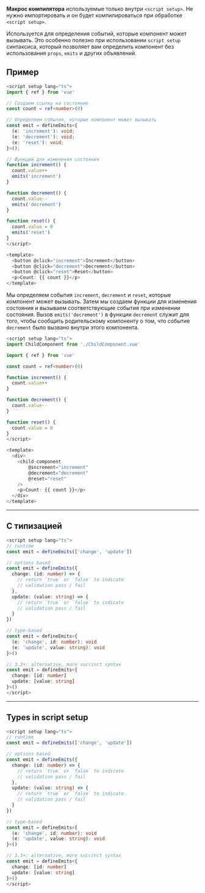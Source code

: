 **Макрос компилятора** используемые только внутри `<script setup>`. Не нужно импортировать и он будет компилироваться при обработке `<script setup>`.

Используется для определения событий, которые компонент может вызывать. Это особенно полезно при использовании `script setup` синтаксиса, который позволяет вам определить компонент без использования `props`, `emits` и других объявлений.

## Пример

```ts
<script setup lang="ts">
import { ref } from 'vue'

// Создаем ссылку на состояние
const count = ref<number>(0)

// Определяем события, которые компонент может вызывать
const emit = defineEmits<{
  (e: 'increment'): void;
  (e: 'decrement'): void;
  (e: 'reset'): void;
}>();

// Функции для изменения состояния
function increment() {
  count.value++
  emits('increment')
}

function decrement() {
  count.value--
  emits('decrement')
}

function reset() {
  count.value = 0
  emits('reset')
}
</script>

<template>
  <button @click="increment">Increment</button>
  <button @click="decrement">Decrement</button>
  <button @click="reset">Reset</button>
  <p>Count: {{ count }}</p>
</template>
```

Мы определяем события `increment`, `decrement` и `reset`, которые компонент может вызывать. Затем мы создаем функции для изменения состояния и вызываем соответствующие события при изменении состояния. Вызов `emits('decrement')` в функции `decrement` служит для того, чтобы сообщить родительскому компоненту о том, что событие `decrement` было вызвано внутри этого компонента.

```ts
<script setup lang="ts">
import ChildComponent from './ChildComponent.vue'

import { ref } from 'vue'

const count = ref<number>(0)

function increment() {
  count.value++
}

function decrement() {
  count.value--
}

function reset() {
  count.value = 0
}
</script>

<template>
  <div>
    <child-component 
	    @increment="increment" 
	    @decrement="decrement" 
	    @reset="reset" 
	/>
    <p>Count: {{ count }}</p>
  </div>
</template>
```

---

## С типизацией

```ts
<script setup lang="ts">
// runtime
const emit = defineEmits(['change', 'update'])

// options based
const emit = defineEmits({
  change: (id: number) => {
    // return `true` or `false` to indicate
    // validation pass / fail
  },
  update: (value: string) => {
    // return `true` or `false` to indicate
    // validation pass / fail
  }
})

// type-based
const emit = defineEmits<{
  (e: 'change', id: number): void
  (e: 'update', value: string): void
}>()

// 3.3+: alternative, more succinct syntax
const emit = defineEmits<{
  change: [id: number]
  update: [value: string]
}>()
</script>
```

---

## Types in script setup

```ts
<script setup lang="ts">
// runtime
const emit = defineEmits(['change', 'update'])

// options based
const emit = defineEmits({
  change: (id: number) => {
    // return `true` or `false` to indicate
    // validation pass / fail
  },
  update: (value: string) => {
    // return `true` or `false` to indicate
    // validation pass / fail
  }
})

// type-based
const emit = defineEmits<{
  (e: 'change', id: number): void
  (e: 'update', value: string): void
}>()

// 3.3+: alternative, more succinct syntax
const emit = defineEmits<{
  change: [id: number]
  update: [value: string]
}>()
</script>
```
